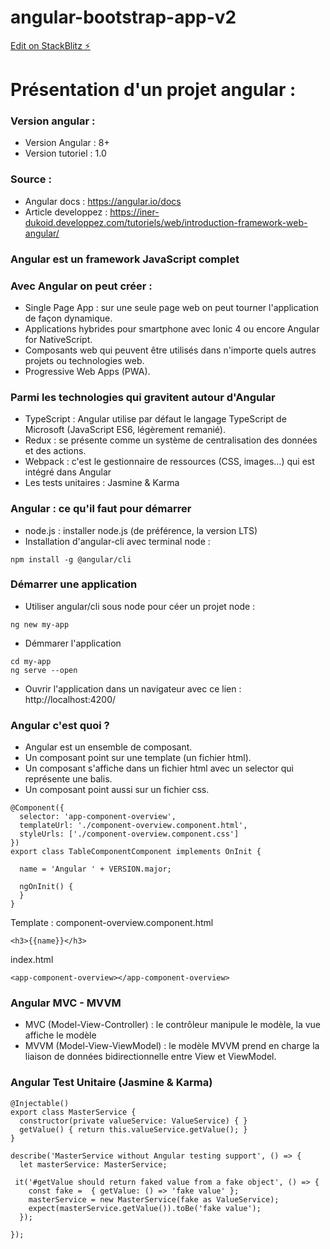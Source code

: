 # angular-bootstrap-app-v2

[Edit on StackBlitz ⚡️](https://stackblitz.com/edit/angular-bootstrap-app-v2)

# Présentation d'un projet angular :

### Version angular :

- Version Angular : 8+
- Version tutoriel : 1.0

### Source :

- Angular docs : https://angular.io/docs
- Article developpez : https://iner-dukoid.developpez.com/tutoriels/web/introduction-framework-web-angular/

### Angular est un framework JavaScript complet

### Avec Angular on peut créer :

- Single Page App : sur une seule page web on peut tourner l'application de façon dynamique.
- Applications hybrides pour smartphone avec Ionic 4 ou encore Angular for NativeScript.
- Composants web qui peuvent être utilisés dans n'importe quels autres projets ou technologies web.
- Progressive Web Apps (PWA).

### Parmi les technologies qui gravitent autour d'Angular

- TypeScript : Angular utilise par défaut le langage TypeScript de Microsoft (JavaScript ES6, légèrement remanié).
- Redux : se présente comme un système de centralisation des données et des actions.
- Webpack : c'est le gestionnaire de ressources (CSS, images…) qui est intégré dans Angular
- Les tests unitaires : Jasmine & Karma

###  Angular : ce qu'il faut pour démarrer
- node.js : installer node.js (de préférence, la version LTS)
- Installation d'angular-cli avec terminal node :
```
npm install -g @angular/cli
```

###  Démarrer une application
- Utiliser angular/cli sous node pour céer un projet node :
```
ng new my-app
```
- Démmarer l'application 
```
cd my-app
ng serve --open
```
- Ouvrir l'application dans un navigateur avec ce lien : http://localhost:4200/

###  Angular c'est quoi ?

- Angular est un ensemble de composant.
- Un composant point sur une template (un fichier html).
- Un composant s'affiche dans un fichier html avec un selector qui représente une balis.
- Un composant point aussi sur un fichier css.
```
@Component({
  selector: 'app-component-overview',
  templateUrl: './component-overview.component.html',
  styleUrls: ['./component-overview.component.css']
})
export class TableComponentComponent implements OnInit {
  
  name = 'Angular ' + VERSION.major;

  ngOnInit() {
  }
}
```
Template : component-overview.component.html
```
<h3>{{name}}</h3>
```
index.html
```
<app-component-overview></app-component-overview>
```

###  Angular MVC - MVVM
- MVC (Model-View-Controller) : le contrôleur manipule le modèle, la vue affiche le modèle
- MVVM (Model-View-ViewModel) : le modèle MVVM prend en charge la liaison de données bidirectionnelle entre View et ViewModel.

###  Angular Test Unitaire (Jasmine & Karma)

```
@Injectable()
export class MasterService {
  constructor(private valueService: ValueService) { }
  getValue() { return this.valueService.getValue(); }
}
```

```
describe('MasterService without Angular testing support', () => {
  let masterService: MasterService;

 it('#getValue should return faked value from a fake object', () => {
    const fake =  { getValue: () => 'fake value' };
    masterService = new MasterService(fake as ValueService);
    expect(masterService.getValue()).toBe('fake value');
  });

});
```